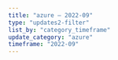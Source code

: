 ```yaml
---
title: "azure — 2022-09"
type: "updates2-filter"
list_by: "category_timeframe"
update_category: "azure"
timeframe: "2022-09"
---
```

